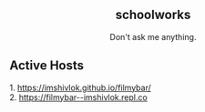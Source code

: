 <div align="center">
<h2>schoolworks</h2>
Don't ask me anything.
</div>
<h2>Active Hosts</h2>
1. <a href="https://imshivlok.github.io/filmybar/">https://imshivlok.github.io/filmybar/</a><br>
2. <a href="https://filmybar--imshivlok.repl.co">https://filmybar--imshivlok.repl.co</a>
